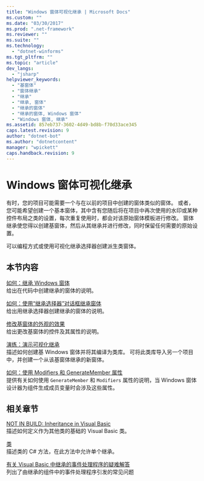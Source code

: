 ```yaml
---
title: "Windows 窗体可视化继承 | Microsoft Docs"
ms.custom: ""
ms.date: "03/30/2017"
ms.prod: ".net-framework"
ms.reviewer: ""
ms.suite: ""
ms.technology: 
  - "dotnet-winforms"
ms.tgt_pltfrm: ""
ms.topic: "article"
dev_langs: 
  - "jsharp"
helpviewer_keywords: 
  - "基窗体"
  - "窗体继承"
  - "继承"
  - "继承, 窗体"
  - "继承的窗体"
  - "继承的窗体, Windows 窗体"
  - "Windows 窗体, 继承"
ms.assetid: 857eb737-3602-4d49-bd8b-f70d33ace345
caps.latest.revision: 9
author: "dotnet-bot"
ms.author: "dotnetcontent"
manager: "wpickett"
caps.handback.revision: 9
---
```

# Windows 窗体可视化继承
有时，您的项目可能需要一个与在以前的项目中创建的窗体类似的窗体。  或者，您可能希望创建一个基本窗体，其中含有您随后将在项目中再次使用的水印或某种控件布局之类的设置，每次重复使用时，都会对该原始窗体模板进行修改。  窗体继承使您得以创建基窗体，然后从其继承并进行修改，同时保留任何需要的原始设置。  
  
 可以编程方式或使用可视化继承选择器创建派生类窗体。  
  
## 本节内容  
 [如何：继承 Windows 窗体](../../../../docs/framework/winforms/advanced/how-to-inherit-windows-forms.md)  
 给出在代码中创建继承的窗体的说明。  
  
 [如何：使用“继承选择器”对话框继承窗体](../../../../docs/framework/winforms/advanced/how-to-inherit-forms-using-the-inheritance-picker-dialog-box.md)  
 给出用继承选择器创建继承的窗体的说明。  
  
 [修改基窗体的外观的效果](../../../../docs/framework/winforms/advanced/effects-of-modifying-base-form-appearance.md)  
 给出更改基窗体的控件及其属性的说明。  
  
 [演练：演示可视化继承](../../../../docs/framework/winforms/advanced/walkthrough-demonstrating-visual-inheritance.md)  
 描述如何创建基 Windows 窗体并将其编译为类库。  可将此类库导入另一个项目中，并创建一个从该基窗体继承的新窗体。  
  
 [如何：使用 Modifiers 和 GenerateMember 属性](../../../../docs/framework/winforms/advanced/how-to-use-the-modifiers-and-generatemember-properties.md)  
 提供有关如何使用 `GenerateMember` 和 `Modifiers` 属性的说明，当 Windows 窗体设计器为组件生成成员变量时会涉及这些属性。  
  
## 相关章节  
 [NOT IN BUILD: Inheritance in Visual Basic](http://msdn.microsoft.com/zh-cn/e5e6e240-ed31-4657-820c-079b7c79313c)  
 描述如何定义作为其他类的基础的 Visual Basic 类。  
  
 [类](../Topic/class%20\(C%23%20Reference\).md)  
 描述类的 C\# 方法，在此方法中允许单个继承。  
  
 [有关 Visual Basic 中继承的事件处理程序的疑难解答](../Topic/Troubleshooting%20Inherited%20Event%20Handlers%20in%20Visual%20Basic.md)  
 列出了由继承的组件中的事件处理程序引发的常见问题